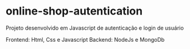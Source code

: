 # online-shop-autentication
Projeto desenvolvido em Javascript de autenticação e login de usuário

Frontend: Html, Css e Javascript
Backend: NodeJs e MongoDb
